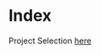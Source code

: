 # Index
Project Selection [here](https://github.com/JAMPS657/Personal_Projects/tree/main/Personal%20Programming%20Projects)
